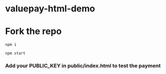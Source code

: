 # valuepay-html-demo

# Fork the repo

`npm i`

`npm start`

### Add your PUBLIC_KEY in public/index.html to test the payment

